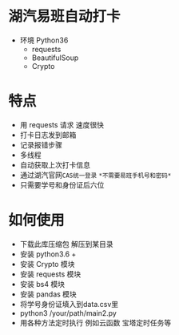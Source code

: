 # 湖汽易班自动打卡
- 环境 Python36
    -  requests
    -  BeautifulSoup
    -  Crypto
# 特点
- 用 requests 请求 速度很快
- 打卡日志发到邮箱
- 记录报错步骤
- 多线程
- 自动获取上次打卡信息
- 通过湖汽官网`CAS统一登录` `*不需要易班手机号和密码*`
- 只需要学号和身份证后六位
# 如何使用
- 下载此库压缩包 解压到某目录
- 安装 python3.6 + 
- 安装 Crypto 模块
- 安装 requests 模块
- 安装 bs4 模块
- 安装 pandas 模块
- 将学号身份证填入到data.csv里
- python3 /your/path/main2.py
- 用各种方法定时执行 例如云函数 宝塔定时任务等
